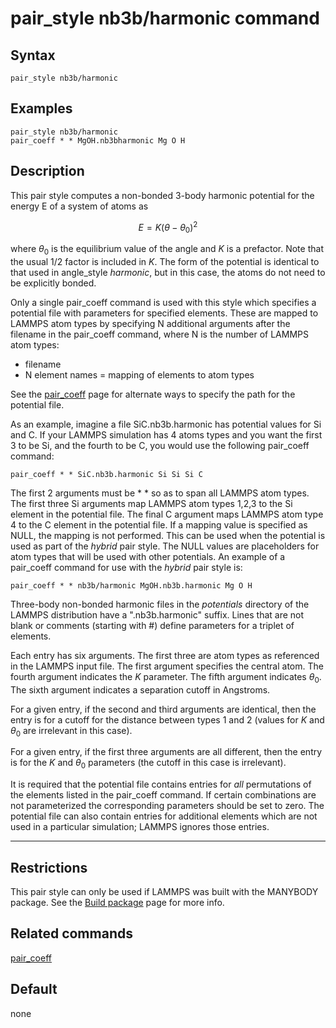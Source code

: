 # pair_style nb3b/harmonic command

## Syntax

``` LAMMPS
pair_style nb3b/harmonic
```

## Examples

``` LAMMPS
pair_style nb3b/harmonic
pair_coeff * * MgOH.nb3bharmonic Mg O H
```

## Description

This pair style computes a non-bonded 3-body harmonic potential for the
energy E of a system of atoms as

$$E = K (\theta - \theta_0)^2$$

where $\theta_0$ is the equilibrium value of the angle and *K* is a
prefactor. Note that the usual 1/2 factor is included in *K*. The form
of the potential is identical to that used in angle_style *harmonic*,
but in this case, the atoms do not need to be explicitly bonded.

Only a single pair_coeff command is used with this style which specifies
a potential file with parameters for specified elements. These are
mapped to LAMMPS atom types by specifying N additional arguments after
the filename in the pair_coeff command, where N is the number of LAMMPS
atom types:

-   filename
-   N element names = mapping of elements to atom types

See the [pair_coeff](pair_coeff) page for alternate ways to specify the
path for the potential file.

As an example, imagine a file SiC.nb3b.harmonic has potential values for
Si and C. If your LAMMPS simulation has 4 atoms types and you want the
first 3 to be Si, and the fourth to be C, you would use the following
pair_coeff command:

``` LAMMPS
pair_coeff * * SiC.nb3b.harmonic Si Si Si C
```

The first 2 arguments must be \* \* so as to span all LAMMPS atom types.
The first three Si arguments map LAMMPS atom types 1,2,3 to the Si
element in the potential file. The final C argument maps LAMMPS atom
type 4 to the C element in the potential file. If a mapping value is
specified as NULL, the mapping is not performed. This can be used when
the potential is used as part of the *hybrid* pair style. The NULL
values are placeholders for atom types that will be used with other
potentials. An example of a pair_coeff command for use with the *hybrid*
pair style is:

``` LAMMPS
pair_coeff * * nb3b/harmonic MgOH.nb3b.harmonic Mg O H
```

Three-body non-bonded harmonic files in the *potentials* directory of
the LAMMPS distribution have a \".nb3b.harmonic\" suffix. Lines that are
not blank or comments (starting with #) define parameters for a triplet
of elements.

Each entry has six arguments. The first three are atom types as
referenced in the LAMMPS input file. The first argument specifies the
central atom. The fourth argument indicates the *K* parameter. The fifth
argument indicates $\theta_0$. The sixth argument indicates a separation
cutoff in Angstroms.

For a given entry, if the second and third arguments are identical, then
the entry is for a cutoff for the distance between types 1 and 2 (values
for *K* and $\theta_0$ are irrelevant in this case).

For a given entry, if the first three arguments are all different, then
the entry is for the *K* and $\theta_0$ parameters (the cutoff in this
case is irrelevant).

It is required that the potential file contains entries for *all*
permutations of the elements listed in the pair_coeff command. If
certain combinations are not parameterized the corresponding parameters
should be set to zero. The potential file can also contain entries for
additional elements which are not used in a particular simulation;
LAMMPS ignores those entries.

------------------------------------------------------------------------

## Restrictions

This pair style can only be used if LAMMPS was built with the MANYBODY
package. See the [Build package](Build_package) page for more info.

## Related commands

[pair_coeff](pair_coeff)

## Default

none

